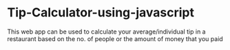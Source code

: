# Tip-Calculator-using-javascript
This web app can be used to calculate your average/individual tip in a restaurant based on the no. of people or the amount of money that you paid

